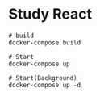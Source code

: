 # Study React

```
# build
docker-compose build

# Start
docker-compose up

# Start(Background)
docker-compose up -d
```
